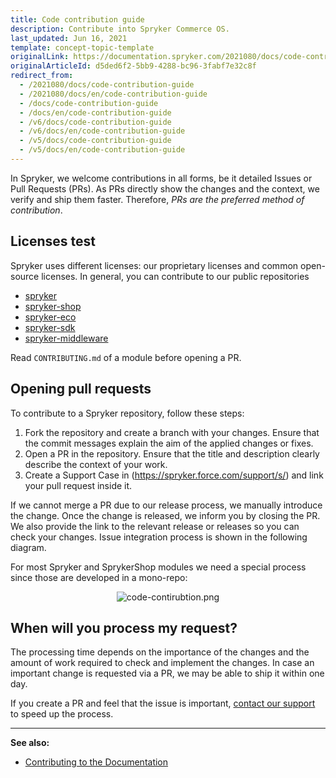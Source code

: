 ```yaml
---
title: Code contribution guide
description: Contribute into Spryker Commerce OS.
last_updated: Jun 16, 2021
template: concept-topic-template
originalLink: https://documentation.spryker.com/2021080/docs/code-contribution-guide
originalArticleId: d5ded6f2-5bb9-4288-bc96-3fabf7e32c8f
redirect_from:
  - /2021080/docs/code-contribution-guide
  - /2021080/docs/en/code-contribution-guide
  - /docs/code-contribution-guide
  - /docs/en/code-contribution-guide
  - /v6/docs/code-contribution-guide
  - /v6/docs/en/code-contribution-guide
  - /v5/docs/code-contribution-guide
  - /v5/docs/en/code-contribution-guide
---
```



In Spryker, we welcome contributions in all forms, be it detailed Issues or Pull Requests (PRs). As PRs directly show the changes and the context, we verify and ship them faster. Therefore, *PRs are the preferred method of contribution*.


## Licenses test

Spryker uses different licenses: our proprietary licenses and common open-source licenses. In general, you can contribute to our public repositories
- [spryker](https://github.com/spryker)
- [spryker-shop](https://github.com/spryker-shop)
- [spryker-eco](https://github.com/spryker-eco)
- [spryker-sdk](https://github.com/spryker-sdk)
- [spryker-middleware](https://github.com/spryker-middleware)
 
Read `CONTRIBUTING.md` of a module before opening a PR.

## Opening pull requests

To contribute to a Spryker repository, follow these steps:
1. Fork the repository and create a branch with your changes. Ensure that the commit messages explain the aim of the applied changes or fixes.
2. Open a PR in the repository. Ensure that the title and description clearly describe the context of your work.
3. Create a Support Case in (https://spryker.force.com/support/s/) and link your pull request inside it.

If we cannot merge a PR due to our release process, we manually introduce the change. Once the change is released, we inform you by closing the PR. We also provide the link to the relevant release or releases so you can check your changes. Issue integration process is shown in the following diagram.

For most Spryker and SprykerShop modules we need a special process since those are developed in a mono-repo:
<div style="text-align:center;"><img src="https://spryker.s3.eu-central-1.amazonaws.com/docs/Developer+Guide/Code+Contribution+Guide/code-contirubtion.png" alt="code-contirubtion.png"></div>


## When will you process my request?

The processing time depends on the importance of the changes and the amount of work required to check and implement the changes. In case an important change is requested via a PR, we may be able to ship it within one day.

If you create a PR and feel that the issue is important, [contact our support](https://spryker.force.com/support/s/) to speed up the process.

---
**See also:**
* [Contributing to the Documentation](/docs/scos/user/intro-to-spryker/about-spryker-documentation.html#editing-documentation)
